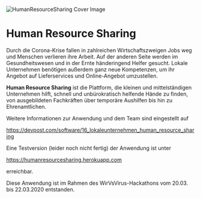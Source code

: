 ![HumanResourceSharing Cover Image](/src/main/webapp/content/images/logo.png)

# Human Resource Sharing

Durch die Corona-Krise fallen in zahlreichen Wirtschaftszweigen Jobs weg und Menschen verlieren ihre Arbeit.
Auf der anderen Seite werden im Gesundheitswesen und in der Ernte händeringend Helfer gesucht.
Lokale Unternehmen benötigen außerdem ganz neue Kompetenzen, um ihr Angebot auf Lieferservices und Online-Angebot
umzustellen.

**Human Resource Sharing** ist die Plattform, die kleinen und mittelständigen Unternehmen hilft,
schnell und unbürokratisch helfende Hände zu finden, von ausgebildeten Fachkräften
über temporäre Aushilfen bis hin zu Ehrenamtlichen.

Weitere Informationen zur Anwendung und dem Team sind eingestellt auf

https://devpost.com/software/16_lokaleunternehmen_human_resource_sharing

Eine Testversion (leider noch nicht fertig) der Anwendung ist unter

https://humanresourcesharing.herokuapp.com

erreichbar.

Diese Anwendung ist im Rahmen des WirVsVirus-Hackathons vom 20.03. bis 22.03.2020 entstanden.
